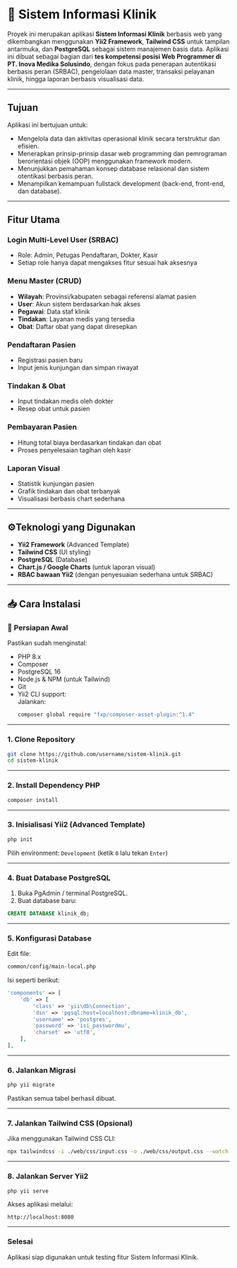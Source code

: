 # 🏥 Sistem Informasi Klinik

Proyek ini merupakan aplikasi **Sistem Informasi Klinik** berbasis web yang dikembangkan menggunakan **Yii2 Framework**, **Tailwind CSS** untuk tampilan antarmuka, dan **PostgreSQL** sebagai sistem manajemen basis data. Aplikasi ini dibuat sebagai bagian dari **tes kompetensi posisi Web Programmer di PT. Inova Medika Solusindo**, dengan fokus pada penerapan autentikasi berbasis peran (SRBAC), pengelolaan data master, transaksi pelayanan klinik, hingga laporan berbasis visualisasi data.

---

## Tujuan

Aplikasi ini bertujuan untuk:
- Mengelola data dan aktivitas operasional klinik secara terstruktur dan efisien.
- Menerapkan prinsip-prinsip dasar web programming dan pemrograman berorientasi objek (OOP) menggunakan framework modern.
- Menunjukkan pemahaman konsep database relasional dan sistem otentikasi berbasis peran.
- Menampilkan kemampuan fullstack development (back-end, front-end, dan database).

---

## Fitur Utama

### Login Multi-Level User (SRBAC)
- Role: Admin, Petugas Pendaftaran, Dokter, Kasir
- Setiap role hanya dapat mengakses fitur sesuai hak aksesnya

### Menu Master (CRUD)
- **Wilayah**: Provinsi/kabupaten sebagai referensi alamat pasien
- **User**: Akun sistem berdasarkan hak akses
- **Pegawai**: Data staf klinik
- **Tindakan**: Layanan medis yang tersedia
- **Obat**: Daftar obat yang dapat diresepkan

### Pendaftaran Pasien
- Registrasi pasien baru
- Input jenis kunjungan dan simpan riwayat

### Tindakan & Obat
- Input tindakan medis oleh dokter
- Resep obat untuk pasien

### Pembayaran Pasien
- Hitung total biaya berdasarkan tindakan dan obat
- Proses penyelesaian tagihan oleh kasir

### Laporan Visual
- Statistik kunjungan pasien
- Grafik tindakan dan obat terbanyak
- Visualisasi berbasis chart sederhana

---

## ⚙Teknologi yang Digunakan

- **Yii2 Framework** (Advanced Template)
- **Tailwind CSS** (UI styling)
- **PostgreSQL** (Database)
- **Chart.js / Google Charts** (untuk laporan visual)
- **RBAC bawaan Yii2** (dengan penyesuaian sederhana untuk SRBAC)

---

## 📥 Cara Instalasi

### 🔧 Persiapan Awal

Pastikan sudah menginstal:

- PHP 8.x  
- Composer  
- PostgreSQL 16  
- Node.js & NPM (untuk Tailwind)  
- Git  
- Yii2 CLI support:  
  Jalankan:
  ```bash
  composer global require "fxp/composer-asset-plugin:^1.4"
  ```

---

### 1. Clone Repository

```bash
git clone https://github.com/username/sistem-klinik.git
cd sistem-klinik
```

---

### 2. Install Dependency PHP

```bash
composer install
```

---

### 3. Inisialisasi Yii2 (Advanced Template)

```bash
php init
```

Pilih environment: `Development` (ketik `0` lalu tekan `Enter`)

---

### 4. Buat Database PostgreSQL

1. Buka PgAdmin / terminal PostgreSQL.  
2. Buat database baru:

```sql
CREATE DATABASE klinik_db;
```

---

### 5. Konfigurasi Database

Edit file:

```bash
common/config/main-local.php
```

Isi seperti berikut:

```php
'components' => [
    'db' => [
        'class' => 'yii\db\Connection',
        'dsn' => 'pgsql:host=localhost;dbname=klinik_db',
        'username' => 'postgres',
        'password' => 'isi_passwordmu',
        'charset' => 'utf8',
    ],
],
```

---

### 6. Jalankan Migrasi

```bash
php yii migrate
```

Pastikan semua tabel berhasil dibuat.

---

### 7. Jalankan Tailwind CSS (Opsional)

Jika menggunakan Tailwind CSS CLI:

```bash
npx tailwindcss -i ./web/css/input.css -o ./web/css/output.css --watch
```

---

### 8. Jalankan Server Yii2

```bash
php yii serve
```

Akses aplikasi melalui:

```
http://localhost:8080
```

---

### Selesai

Aplikasi siap digunakan untuk testing fitur Sistem Informasi Klinik.
```
